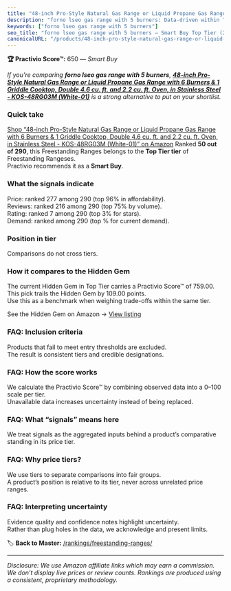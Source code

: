 ```yaml
---
title: "48-inch Pro-Style Natural Gas Range or Liquid Propane Gas Range with 6 Burners & 1 Griddle Cooktop, Double 4.6 cu. ft. and 2.2 cu. ft. Oven, in Stainless Steel - KOS-48RG03M (White-01)"
description: "forno lseo gas range with 5 burners: Data-driven within Top Tier ranking using the Practivio Score™. Positioned by quality, value, demand, findability, momentu…"
keywords: ["forno lseo gas range with 5 burners"]
seo_title: "forno lseo gas range with 5 burners — Smart Buy Top Tier (2025)"
canonicalURL: "/products/48-inch-pro-style-natural-gas-range-or-liquid-propane-gas-range-with-6-burners-1-griddle-cooktop-double-46-cu-ft-and-22-cu-ft-oven-in-stainless-steel-kos-48rg03m-white-01-B0DPQL6KDC/"
---
```


**🏆 Practivio Score™:** 650 — _Smart Buy_


*If you're comparing **forno lseo gas range with 5 burners**, **[48-inch Pro-Style Natural Gas Range or Liquid Propane Gas Range with 6 Burners & 1 Griddle Cooktop, Double 4.6 cu. ft. and 2.2 cu. ft. Oven, in Stainless Steel - KOS-48RG03M (White-01)](https://www.amazon.com/dp/B0DPQL6KDC?tag=practivio-20)** is a strong alternative to put on your shortlist.*
### Quick take
[Shop “48-inch Pro-Style Natural Gas Range or Liquid Propane Gas Range with 6 Burners & 1 Griddle Cooktop, Double 4.6 cu. ft. and 2.2 cu. ft. Oven, in Stainless Steel - KOS-48RG03M (White-01)” on Amazon](https://www.amazon.com/dp/B0DPQL6KDC?tag=practivio-20)
Ranked **50 out of 290**, this Freestanding Ranges belongs to the **Top Tier tier** of Freestanding Rangeses.  
Practivio recommends it as a **Smart Buy**.

### What the signals indicate
Price: ranked 277 among 290 (top 96% in affordability).  
Reviews: ranked 216 among 290 (top 75% by volume).  
Rating: ranked 7 among 290 (top 3% for stars).  
Demand: ranked  among 290 (top % for current demand).

### Position in tier
Comparisons do not cross tiers.

### How it compares to the Hidden Gem
The current Hidden Gem in Top Tier carries a Practivio Score™ of 759.00.  
This pick trails the Hidden Gem by 109.00 points.  
Use this as a benchmark when weighing trade-offs within the same tier.  

See the Hidden Gem on Amazon → [View listing](https://www.amazon.com/dp/B07MYBQKDX?tag=practivio-20)

### FAQ: Inclusion criteria
Products that fail to meet entry thresholds are excluded.  
The result is consistent tiers and credible designations.

### FAQ: How the score works
We calculate the Practivio Score™ by combining observed data into a 0–100 scale per tier.  
Unavailable data increases uncertainty instead of being replaced.

### FAQ: What “signals” means here
We treat signals as the aggregated inputs behind a product’s comparative standing in its price tier.

### FAQ: Why price tiers?
We use tiers to separate comparisons into fair groups.  
A product’s position is relative to its tier, never across unrelated price ranges.

### FAQ: Interpreting uncertainty
Evidence quality and confidence notes highlight uncertainty.  
Rather than plug holes in the data, we acknowledge and present limits.


🏷️ **Back to Master:** [/rankings/freestanding-ranges/](/rankings/freestanding-ranges/)

---
_Disclosure: We use Amazon affiliate links which may earn a commission. We don’t display live prices or review counts. Rankings are produced using a consistent, proprietary methodology._
